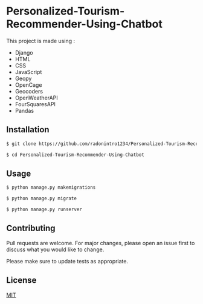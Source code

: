 # Personalized-Tourism-Recommender-Using-Chatbot

This project is made using :
- Django
- HTML
- CSS
- JavaScript
- Geopy
- OpenCage
- Geocoders
- OpenWeatherAPI
- FourSquaresAPI
- Pandas

## Installation
```bash
$ git clone https://github.com/radonintro1234/Personalized-Tourism-Recommender-Using-Chatbot.git

$ cd Personalized-Tourism-Recommender-Using-Chatbot
```

## Usage

```bash
$ python manage.py makemigrations

$ python manage.py migrate

$ python manage.py runserver
```

## Contributing
Pull requests are welcome. For major changes, please open an issue first to discuss what you would like to change.

Please make sure to update tests as appropriate.

## License
[MIT](https://choosealicense.com/licenses/mit/)